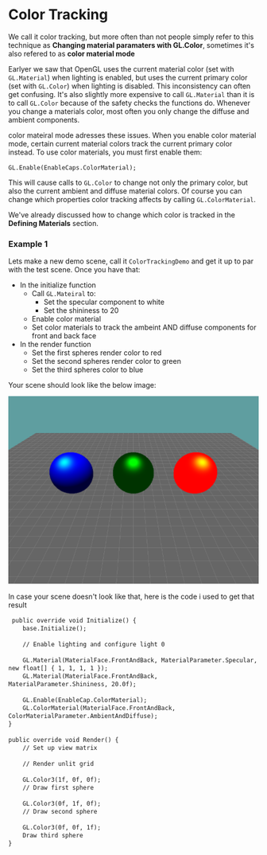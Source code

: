 # Color Tracking

We call it color tracking, but more often than not people simply refer to this technique as __Changing material paramaters with GL.Color__, sometimes it's also refered to as __color material mode__

Earlyer we saw that OpenGL uses the current material color (set with ```GL.Material```) when lighting is enabled, but uses the current primary color (set with ```GL.Color```) when lighting is disabled. This inconsistency can often get confusing. It's also slightly more expensive to call ```GL.Material``` than it is to call ```GL.Color``` because of the safety checks the functions do. Whenever you change a materials color, most often you only change the diffuse and ambient components.

color mateiral mode adresses these issues. When you enable color material mode, certain current material colors track the current primary color instead. To use color materials, you must first enable them:

```
GL.Enable(EnableCaps.ColorMaterial);
```

This will cause calls to ```GL.Color``` to change not only the primary color, but also the current ambient and diffuse material colors. Of course you can change which properties color tracking affects by calling ```GL.ColorMaterial```.

We've already discussed how to change which color is tracked in the __Defining Materials__ section.

### Example 1

Lets make a new demo scene, call it ```ColorTrackingDemo``` and get it up to par with the test scene. Once you have that:

* In the initialize function
  * Call ```GL.Mateiral``` to:
    * Set the specular component to white
    * Set the shininess to 20
  * Enable color material
  * Set color materials to track the ambeint AND diffuse components for front and back face
* In the render function
  * Set the first spheres render color to red
  * Set the second spheres render color to green
  * Set the third spheres color to blue

Your scene should look like the below image:

![C2](ctrack2.png)

In case your scene doesn't look like that, here is the code i used to get that result

```
 public override void Initialize() {
    base.Initialize();

    // Enable lighting and configure light 0
    
    GL.Material(MaterialFace.FrontAndBack, MaterialParameter.Specular, new float[] { 1, 1, 1, 1 });
    GL.Material(MaterialFace.FrontAndBack, MaterialParameter.Shininess, 20.0f);

    GL.Enable(EnableCap.ColorMaterial);
    GL.ColorMaterial(MaterialFace.FrontAndBack, ColorMaterialParameter.AmbientAndDiffuse);
}

public override void Render() {
    // Set up view matrix

    // Render unlit grid

    GL.Color3(1f, 0f, 0f);
    // Draw first sphere

    GL.Color3(0f, 1f, 0f);
    // Draw second sphere

    GL.Color3(0f, 0f, 1f);
    Draw third sphere
}
```